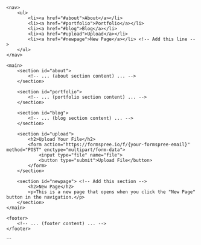 <!DOCTYPE html>
<html lang="en">
<head>
    <!-- ... (head section) ... -->
</head>
<body>
    <header>
        <!-- ... (header content) ... -->
    </header>
    
    <nav>
        <ul>
            <li><a href="#about">About</a></li>
            <li><a href="#portfolio">Portfolio</a></li>
            <li><a href="#blog">Blog</a></li>
            <li><a href="#upload">Upload</a></li>
            <li><a href="#newpage">New Page</a></li> <!-- Add this line -->
        </ul>
    </nav>
    
    <main>
        <section id="about">
            <!-- ... (about section content) ... -->
        </section>
        
        <section id="portfolio">
            <!-- ... (portfolio section content) ... -->
        </section>
        
        <section id="blog">
            <!-- ... (blog section content) ... -->
        </section>
        
        <section id="upload">
            <h2>Upload Your File</h2>
            <form action="https://formspree.io/f/{your-formspree-email}" method="POST" enctype="multipart/form-data">
                <input type="file" name="file">
                <button type="submit">Upload File</button>
            </form>
        </section>
        
        <section id="newpage"> <!-- Add this section -->
            <h2>New Page</h2>
            <p>This is a new page that opens when you click the "New Page" button in the navigation.</p>
        </section>
    </main>
    
    <footer>
        <!-- ... (footer content) ... -->
    </footer>
</body>
</html>
```
